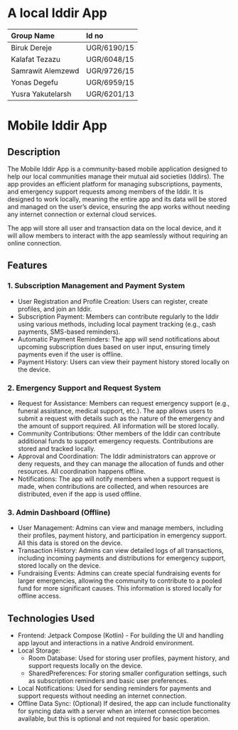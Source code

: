 # A local Iddir App

|Group Name| Id no|
|:---------|:-----|
|Biruk Dereje|UGR/6190/15|
|Kalafat Tezazu|UGR/6048/15|
|Samrawit Alemzewd|UGR/9726/15|
|Yonas Degefu|UGR/6959/15|
|Yusra Yakutelarsh|UGR/6201/13|


# Mobile Iddir App

## Description

The Mobile Iddir App is a community-based mobile application designed to help our local communities manage their mutual aid societies (Iddirs). The app provides an efficient platform for managing subscriptions, payments, and emergency support requests among members of the Iddir. It is designed to work locally, meaning the entire app and its data will be stored and managed on the user’s device, ensuring the app works without needing any internet connection or external cloud services.

The app will store all user and transaction data on the local device, and it will allow members to interact with the app seamlessly without requiring an online connection.

## Features

### 1. Subscription Management and Payment System
   - User Registration and Profile Creation: Users can register, create profiles, and join an Iddir.
   - Subscription Payment: Members can contribute regularly to the Iddir using various methods, including local payment tracking (e.g., cash payments, SMS-based reminders).
   - Automatic Payment Reminders: The app will send notifications about upcoming subscription dues based on user input, ensuring timely payments even if the user is offline.
   - Payment History: Users can view their payment history stored locally on the device.

### 2. Emergency Support and Request System
   - Request for Assistance: Members can request emergency support (e.g., funeral assistance, medical support, etc.). The app allows users to submit a request with details such as the nature of the emergency and the amount of support required. All information will be stored locally.
   - Community Contributions: Other members of the Iddir can contribute additional funds to support emergency requests. Contributions are stored and tracked locally.
   - Approval and Coordination: The Iddir administrators can approve or deny requests, and they can manage the allocation of funds and other resources. All coordination happens offline.
   - Notifications: The app will notify members when a support request is made, when contributions are collected, and when resources are distributed, even if the app is used offline.

### 3. Admin Dashboard (Offline)
   - User Management: Admins can view and manage members, including their profiles, payment history, and participation in emergency support. All this data is stored on the device.
   - Transaction History: Admins can view detailed logs of all transactions, including incoming payments and distributions for emergency support, stored locally on the device.
   - Fundraising Events: Admins can create special fundraising events for larger emergencies, allowing the community to contribute to a pooled fund for more significant causes. This information is stored locally for offline access.

## Technologies Used

- Frontend: Jetpack Compose (Kotlin) - For building the UI and handling app layout and interactions in a native Android environment.
- Local Storage: 
  - Room Database: Used for storing user profiles, payment history, and support requests locally on the device.
  - SharedPreferences: For storing smaller configuration settings, such as subscription reminders and basic user preferences.
- Local Notifications: Used for sending reminders for payments and support requests without needing an internet connection.
- Offline Data Sync: (Optional) If desired, the app can include functionality for syncing data with a server when an internet connection becomes available, but this is optional and not required for basic operation.
